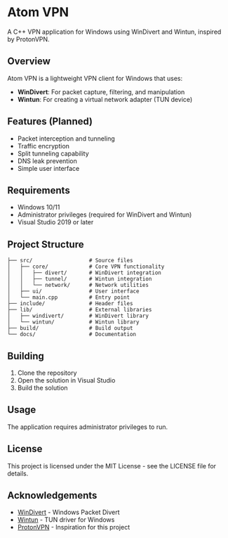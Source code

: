 # Atom VPN

A C++ VPN application for Windows using WinDivert and Wintun, inspired by ProtonVPN.

## Overview

Atom VPN is a lightweight VPN client for Windows that uses:

- **WinDivert**: For packet capture, filtering, and manipulation
- **Wintun**: For creating a virtual network adapter (TUN device)

## Features (Planned)

- Packet interception and tunneling
- Traffic encryption
- Split tunneling capability
- DNS leak prevention
- Simple user interface

## Requirements

- Windows 10/11
- Administrator privileges (required for WinDivert and Wintun)
- Visual Studio 2019 or later

## Project Structure

```
├── src/                  # Source files
│   ├── core/             # Core VPN functionality
│   │   ├── divert/       # WinDivert integration
│   │   ├── tunnel/       # Wintun integration
│   │   └── network/      # Network utilities
│   ├── ui/               # User interface
│   └── main.cpp          # Entry point
├── include/              # Header files
├── lib/                  # External libraries
│   ├── windivert/        # WinDivert library
│   └── wintun/           # Wintun library
├── build/                # Build output
└── docs/                 # Documentation
```

## Building

1. Clone the repository
2. Open the solution in Visual Studio
3. Build the solution

## Usage

The application requires administrator privileges to run.

## License

This project is licensed under the MIT License - see the LICENSE file for details.

## Acknowledgements

- [WinDivert](https://reqrypt.org/windivert.html) - Windows Packet Divert
- [Wintun](https://www.wintun.net/) - TUN driver for Windows
- [ProtonVPN](https://protonvpn.com/) - Inspiration for this project